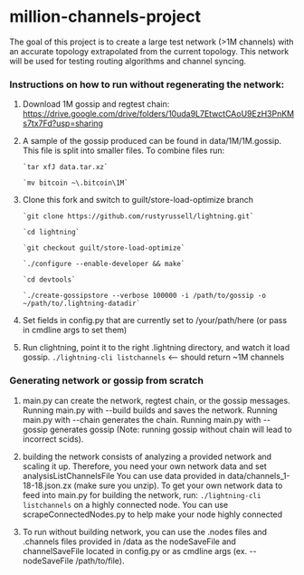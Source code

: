 # million-channels-project
The goal of this project is to create a large test network (>1M channels) with an accurate topology extrapolated from the current topology. 
This network will be used for testing routing algorithms and channel syncing.

### Instructions on how to run without regenerating the network:

1. Download 1M gossip and regtest chain: https://drive.google.com/drive/folders/10uda9L7EtwctCAoU9EzH3PnKMs7tx7Fd?usp=sharing 

2. A sample of the gossip produced can be found in data/1M/1M.gossip. 
   This file is split into smaller files. To combine files run:

       `tar xfJ data.tar.xz`

       `mv bitcoin ~\.bitcoin\1M` 

3. Clone this fork and switch to guilt/store-load-optimize branch

       `git clone https://github.com/rustyrussell/lightning.git`
       
       `cd lightning`
       
       `git checkout guilt/store-load-optimize`
       
       `./configure --enable-developer && make`

       `cd devtools`
       
       `./create-gossipstore --verbose 100000 -i /path/to/gossip -o ~/path/to/.lightning-datadir`

4. Set fields in config.py that are currently set to /your/path/here (or pass in cmdline args to set them)

5. Run clightning, point it to the right .lightning directory, and watch it load gossip. 
    `./lightning-cli listchannels` <-- should return ~1M channels  

### Generating network or gossip from scratch

1. main.py can create the network, regtest chain, or the gossip messages. 
   Running main.py with --build  builds and saves the network. 
   Running main.py with --chain generates the chain.
   Running main.py with --gossip generates gossip (Note: running gossip without chain will lead to incorrect scids).

2. building the network consists of analyzing a provided network and scaling it up. 
   Therefore, you need your own network data and set analysisListChannelsFile 
   You can use data provided in data/channels_1-18-18.json.zx (make sure you unzip).
   To get your own network data to feed into main.py for building the network, run:
   `./lightning-cli listchannels` on a highly connected node. 
   You can use scrapeConnectedNodes.py to help make your node highly connected

3. To run without building network, you can use the .nodes files and .channels files 
   provided in /data as the nodeSaveFile and channelSaveFile located in config.py 
   or as cmdline args (ex. --nodeSaveFile /path/to/file). 

    


